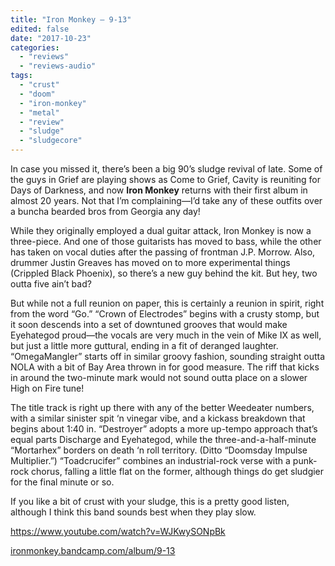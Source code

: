 ```yaml
---
title: "Iron Monkey – 9-13"
edited: false
date: "2017-10-23"
categories:
  - "reviews"
  - "reviews-audio"
tags:
  - "crust"
  - "doom"
  - "iron-monkey"
  - "metal"
  - "review"
  - "sludge"
  - "sludgecore"
---
```


In case you missed it, there’s been a big 90’s sludge revival of late. Some of the guys in Grief are playing shows as Come to Grief, Cavity is reuniting for Days of Darkness, and now **Iron Monkey** returns with their first album in almost 20 years. Not that I’m complaining—I’d take any of these outfits over a buncha bearded bros from Georgia any day!

While they originally employed a dual guitar attack, Iron Monkey is now a three-piece. And one of those guitarists has moved to bass, while the other has taken on vocal duties after the passing of frontman J.P. Morrow. Also, drummer Justin Greaves has moved on to more experimental things (Crippled Black Phoenix), so there’s a new guy behind the kit. But hey, two outta five ain’t bad?

But while not a full reunion on paper, this is certainly a reunion in spirit, right from the word “Go.” “Crown of Electrodes” begins with a crusty stomp, but it soon descends into a set of downtuned grooves that would make Eyehategod proud—the vocals are very much in the vein of Mike IX as well, but just a little more guttural, ending in a fit of deranged laughter. “OmegaMangler” starts off in similar groovy fashion, sounding straight outta NOLA with a bit of Bay Area thrown in for good measure. The riff that kicks in around the two-minute mark would not sound outta place on a slower High on Fire tune!

The title track is right up there with any of the better Weedeater numbers, with a similar sinister spit ‘n vinegar vibe, and a kickass breakdown that begins about 1:40 in. “Destroyer” adopts a more up-tempo approach that’s equal parts Discharge and Eyehategod, while the three-and-a-half-minute “Mortarhex” borders on death ‘n roll territory. (Ditto “Doomsday Impulse Multiplier.”) “Toadcrucifer” combines an industrial-rock verse with a punk-rock chorus, falling a little flat on the former, although things do get sludgier for the final minute or so.

If you like a bit of crust with your sludge, this is a pretty good listen, although I think this band sounds best when they play slow.

https://www.youtube.com/watch?v=WJKwySONpBk

[ironmonkey.bandcamp.com/album/9-13](https://ironmonkey.bandcamp.com/album/9-13)
